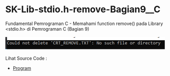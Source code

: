# SK-Lib-stdio.h-remove-Bagian9__C
Fundamental Pemrograman C - Memahami function remove() pada Library <stdio.h> di Pemrograman C (Bagian 9)<br><br>
<img src="https://github.com/RizkyKhapidsyah/SK-Lib-stdio.h-remove-Bagian9__C/blob/master/SK-Lib-stdio.h-remove-Bagian9__C/result/001.PNG"><br><br>
Lihat Source Code : <br>
- <a href="https://github.com/RizkyKhapidsyah/SK-Lib-stdio.h-remove-Bagian9__C/blob/master/SK-Lib-stdio.h-remove-Bagian9__C/Source.c">Program</a>
